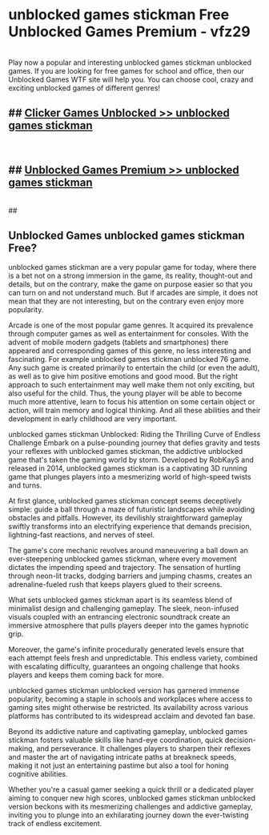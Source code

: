 # unblocked games stickman  Free Unblocked Games Premium - vfz29 <br>
<br>
Play now a popular and interesting unblocked games stickman unblocked games. If you are looking for free games for school and office, then our Unblocked Games WTF site will help you. You can choose cool, crazy and exciting unblocked games of different genres!


## ##  [Clicker Games Unblocked >> unblocked games stickman](http://freeplayer.one?title=unblocked_games_stickman&ref=UGames)
  <br>

##  ## [Unblocked Games Premium >> unblocked games stickman](http://freeplayer.one?title=unblocked_games_stickman&ref=UGames)
  <br>
  ##



## Unblocked Games unblocked games stickman Free?

unblocked games stickman are a very popular game for today, where there is a bet not on a strong immersion in the game, its reality, thought-out and details, but on the contrary, make the game on purpose easier so that you can turn on and not understand much. But if arcades are simple, it does not mean that they are not interesting, but on the contrary even enjoy more popularity.

Arcade is one of the most popular game genres. It acquired its prevalence through computer games as well as entertainment for consoles. With the advent of mobile modern gadgets (tablets and smartphones) there appeared and corresponding games of this genre, no less interesting and fascinating. For example unblocked games stickman unblocked 76 game. Any such game is created primarily to entertain the child (or even the adult), as well as to give him positive emotions and good mood. But the right approach to such entertainment may well make them not only exciting, but also useful for the child. Thus, the young player will be able to become much more attentive, learn to focus his attention on some certain object or action, will train memory and logical thinking. And all these abilities and their development in early childhood are very important.

unblocked games stickman Unblocked: Riding the Thrilling Curve of Endless Challenge
Embark on a pulse-pounding journey that defies gravity and tests your reflexes with unblocked games stickman, the addictive unblocked game that's taken the gaming world by storm. Developed by RobKayS and released in 2014, unblocked games stickman is a captivating 3D running game that plunges players into a mesmerizing world of high-speed twists and turns.

At first glance, unblocked games stickman concept seems deceptively simple: guide a ball through a maze of futuristic landscapes while avoiding obstacles and pitfalls. However, its devilishly straightforward gameplay swiftly transforms into an electrifying experience that demands precision, lightning-fast reactions, and nerves of steel.

The game's core mechanic revolves around maneuvering a ball down an ever-steepening unblocked games stickman, where every movement dictates the impending speed and trajectory. The sensation of hurtling through neon-lit tracks, dodging barriers and jumping chasms, creates an adrenaline-fueled rush that keeps players glued to their screens.

What sets unblocked games stickman apart is its seamless blend of minimalist design and challenging gameplay. The sleek, neon-infused visuals coupled with an entrancing electronic soundtrack create an immersive atmosphere that pulls players deeper into the games hypnotic grip.

Moreover, the game's infinite procedurally generated levels ensure that each attempt feels fresh and unpredictable. This endless variety, combined with escalating difficulty, guarantees an ongoing challenge that hooks players and keeps them coming back for more.

unblocked games stickman unblocked version has garnered immense popularity, becoming a staple in schools and workplaces where access to gaming sites might otherwise be restricted. Its availability across various platforms has contributed to its widespread acclaim and devoted fan base.

Beyond its addictive nature and captivating gameplay, unblocked games stickman fosters valuable skills like hand-eye coordination, quick decision-making, and perseverance. It challenges players to sharpen their reflexes and master the art of navigating intricate paths at breakneck speeds, making it not just an entertaining pastime but also a tool for honing cognitive abilities.

Whether you're a casual gamer seeking a quick thrill or a dedicated player aiming to conquer new high scores, unblocked games stickman unblocked version beckons with its mesmerizing challenges and addictive gameplay, inviting you to plunge into an exhilarating journey down the ever-twisting track of endless excitement.